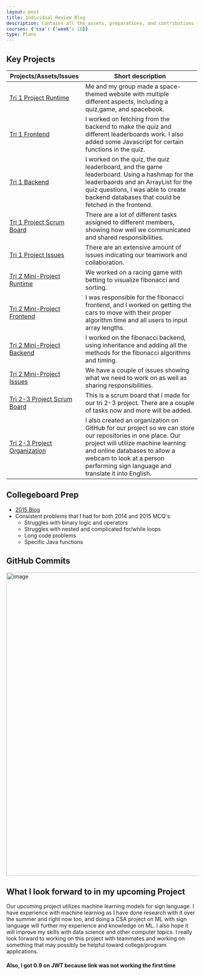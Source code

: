 ```yaml
---
layout: post
title: Individual Review Blog
description: Contains all the assets, preparations, and contributions for Collegeboard and past projects
courses: {'csa': {'week': 18}}
type: Plans
---
```


## Key Projects

| Projects/Assets/Issues | Short description |
| - | - |
| [Tri 1 Project Runtime](https://cosmic.nighthawkcodingsociety.com/) | Me and my group made a space-themed website with multiple different aspects, including a quiz,game, and spacebook. |
| [Tri 1 Frontend](https://github.com/Cosmic-Carnage/Passion-Project) | I worked on fetching from the backend to make the quiz and different leaderboards work. I also added some Javascript for certain functions in the quiz. |
| [Tri 1 Backend](https://github.com/Cosmic-Carnage/cosmic_backend_final) | I worked on the quiz, the quiz leaderboard, and the game leaderboard. Using a hashmap for the leaderbaords and an ArrayList for the quiz questions, I was able to create backend databases that could be fetched in the frontend.  |
| [Tri 1 Project Scrum Board](https://github.com/orgs/Cosmic-Carnage/projects/2) | There are a lot of different tasks assigned to different members, showing how well we communicated and shared responsibilities. |
| [Tri 1 Project Issues](https://github.com/Cosmic-Carnage/Issues/issues) | There are an extensive amount of issues indicating our teamwork and collaboration. |
| [Tri 2 Mini-Project Runtime](https://tee-csa.github.io/TEE-Frontend/) | We worked on a racing game with betting to visualize fibonacci and sorting. |
| [Tri 2 Mini-Project Frontend](https://github.com/TEE-CSA/TEE-Frontend) | I was responsible for the fibonacci frontend, and I worked on getting the cars to move with their proper algorithm time and all users to input array lengths. |
| [Tri 2 Mini-Project Backend](https://github.com/TEE-CSA/TEEBackend) | I worked on the fibonacci backend, using inheritance and adding all the methods for the fibonacci algorithms and timing. |
| [Tri 2 Mini-Project Issues](https://github.com/TEE-CSA/TEE-Frontend/issues) | We have a couple of issues showing what we need to work on as well as sharing responsibilities. |
| [Tri 2-3 Project Scrum Board](https://github.com/orgs/The-GPT-Warriors/projects/1/views/1) | This is a scrum board that I made for our tri 2-3 project. There are a couple of tasks now and more will be added. |
| [Tri 2-3 Project Organization](https://github.com/The-GPT-Warriors) | I also created an organization on GitHub for our project so we can store our repositories in one place. Our project will utilize machine learning and online databases to allow a webcam to look at a person performing sign language and translate it into English.  |

## Collegeboard Prep
- [2015 Blog](https://taykimmy.github.io/CSA-Repository//2023/12/21/Collegeboard-Quiz_IPYNB_2_.html)
- Consistent problems that I had for both 2014 and 2015 MCQ's:
    - Struggles with binary logic and operators
    - Struggles with nested and complicated for/while loops
    - Long code problems
    - Specific Java functions

## GitHub Commits
<img width="800" alt="image" src="https://github.com/TayKimmy/CSA-Repository/assets/107821010/e2fcced8-f61b-459d-857b-a1aa5894280b">

## What I look forward to in my upcoming Project
Our upcoming project utilizes machine learning models for sign language. I have experience with machine learning as I have done research with it over the summer and right now too, and doing a CSA project on ML with sign language will further my experience and knowledge on ML. I also hope it will improve my skills with data science and other computer topics. I really look forward to working on this project with teammates and working on something that may possibly be helpful toward college/program applications.



#### Also, I got 0.9 on JWT because link was not working the first time
